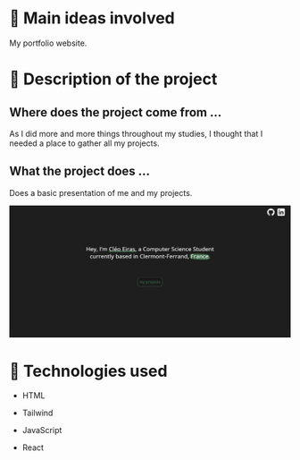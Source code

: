 # 💭 Main ideas involved

My portfolio website.

# 📜 Description of the project

## Where does the project come from ...

As I did more and more things throughout my studies, I thought that I needed a place to gather all my projects.

## What the project does ...

Does a basic presentation of me and my projects.

![Result](/public/HomePagePicture.png)

# 💾 Technologies used

- HTML

- Tailwind

- JavaScript

- React
